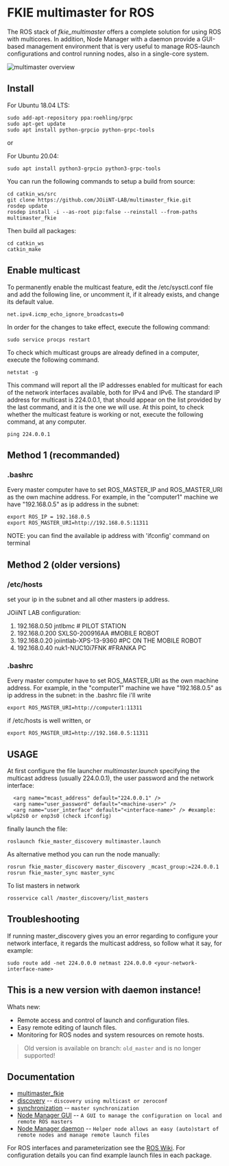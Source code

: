# FKIE multimaster for ROS

The ROS stack of *fkie_multimaster* offers a complete solution for using ROS with multicores.
In addition, Node Manager with a daemon provide a GUI-based management environment that is very useful to manage ROS-launch configurations and control running nodes, also in a single-core system.

![multimaster overview](multimaster_overview.png)


## Install


For Ubuntu 18.04 LTS:
```
sudo add-apt-repository ppa:roehling/grpc
sudo apt-get update
sudo apt install python-grpcio python-grpc-tools
```

or 

For Ubuntu 20.04:

```
sudo apt install python3-grpcio python3-grpc-tools
```

You can run the following commands to setup a build from source:

```
cd catkin_ws/src
git clone https://github.com/JOiiNT-LAB/multimaster_fkie.git
rosdep update
rosdep install -i --as-root pip:false --reinstall --from-paths multimaster_fkie
```

Then build all packages:
```
cd catkin_ws
catkin_make
```
## Enable multicast
To permanently enable the multicast feature, edit the /etc/sysctl.conf file and add the following line, or uncomment it, if it already exists, and change its default value.
```
net.ipv4.icmp_echo_ignore_broadcasts=0
```
In order for the changes to take effect, execute the following command:
```
sudo service procps restart
```
To check which multicast groups are already defined in a computer, execute the following
command.
```
netstat -g
```
This command will report all the IP addresses enabled for multicast for each of the network
interfaces available, both for IPv4 and IPv6. The standard IP address for multicast is 224.0.0.1,
that should appear on the list provided by the last command, and it is the one we will use.
At this point, to check whether the multicast feature is working or not, execute the following
command, at any computer.

```
ping 224.0.0.1
```

## Method 1 (recommanded)

### .bashrc
Every master computer have to set ROS_MASTER_IP and ROS_MASTER_URI as the own machine address.
For example, in the "computer1" machine we have "192.168.0.5" as ip address in the subnet:
```
export ROS_IP = 192.168.0.5
export ROS_MASTER_URI=http://192.168.0.5:11311
```
NOTE: you can find the available ip address with 'ifconfig' command on terminal

## Method 2 (older versions)
### /etc/hosts
set your ip in the subnet and all other masters ip address.

JOiiNT LAB configuration:

1. 192.168.0.50	jntlbmc # PILOT STATION
2. 192.168.0.200	SXLS0-200916AA #MOBILE ROBOT
3. 192.168.0.20	joiintlab-XPS-13-9360 #PC ON THE MOBILE ROBOT
4. 192.168.0.40	nuk1-NUC10i7FNK #FRANKA PC

### .bashrc
Every master computer have to set ROS_MASTER_URI as the own machine address.
For example, in the "computer1" machine we have "192.168.0.5" as ip address in the subnet:
in the .bashrc file i'll write
```
export ROS_MASTER_URI=http://computer1:11311
```
if /etc/hosts is well written, or
```
export ROS_MASTER_URI=http://192.168.0.5:11311
```

## USAGE
At first configure the file launcher _multimaster.launch_ specifying the multicast address (usually 224.0.0.1), the user password and the network interface:
```
  <arg name="mcast_address" default="224.0.0.1" />
  <arg name="user_password" default="<machine-user>" /> 
  <arg name="user_interface" default="<interface-name>" /> #example: wlp62s0 or enp3s0 (check ifconfig)
```
finally launch the file:
```
roslaunch fkie_master_discovery multimaster.launch
```
As alternative method you can run the node manually:

```
rosrun fkie_master_discovery master_discovery _mcast_group:=224.0.0.1
rosrun fkie_master_sync master_sync
```

To list masters in network
```
rosservice call /master_discovery/list_masters
```

## Troubleshooting

If running master_discovery gives you an error regarding to configure your network interface, it regards the multicast address, so follow what it say, for example:

```
sudo route add -net 224.0.0.0 netmast 224.0.0.0 <your-network-interface-name>
```


## This is a new version with daemon instance!

Whats new:

 * Remote access and control of launch and configuration files.
 * Easy remote editing of launch files.
 * Monitoring for ROS nodes and system resources on remote hosts.

> Old version is available on branch: `old_master` and is no longer supported!

## Documentation

* [multimaster\_fkie](http://fkie.github.io/multimaster_fkie)
* [discovery](http://fkie.github.io/multimaster_fkie/master_discovery.html) -- `discovery using multicast or zeroconf`
* [synchronization](http://fkie.github.io/multimaster_fkie/master_sync.html) -- `master synchronization`
* [Node Manager GUI](http://fkie.github.io/multimaster_fkie/node_manager.html) -- `A GUI to manage the configuration on local and remote ROS masters`
* [Node Manager daemon](http://fkie.github.io/multimaster_fkie/node_manager_daemon.html) -- `Helper node allows an easy (auto)start of remote nodes and manage remote launch files`

For ROS interfaces and parameterization see the [ROS Wiki](http://www.ros.org/wiki/multimaster_fkie). For configuration details you can find example launch files in each package.

